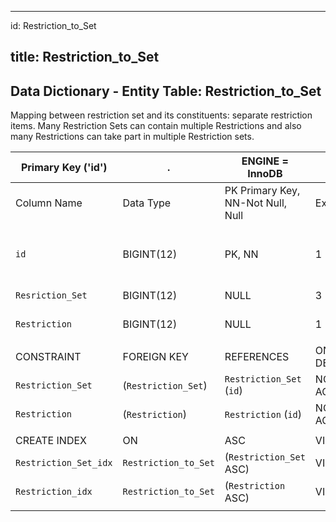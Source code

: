 
---
id: Restriction_to_Set

title: Restriction_to_Set
---

## Data Dictionary - Entity Table: Restriction_to_Set

Mapping between restriction set and its constituents: separate restriction items. 
Many Restriction Sets can contain multiple Restrictions and also many Restrictions can take part in multiple Restriction sets. 	

| Primary Key ('id')|.|ENGINE = InnoDB|.|.|
|---|---|---|---|---|
|Column Name|Data Type|PK Primary Key, NN-Not Null, Null|Example|Comments|
||
|`id`|BIGINT(12)|PK, NN|1|PrimaryKey-ID, Not Null (auto creates)|
|`Resriction_Set`|BIGINT(12)|NULL|3|Restriction set id|
|`Restriction`|BIGINT(12)|NULL|1|Restriction id|
||
|CONSTRAINT|FOREIGN KEY|REFERENCES|ON DELETE|ON UPDATE|
|`Restriction_Set`|(`Restriction_Set`)|`Restriction_Set` (`id`)| NO ACTION|NO ACTION|
|`Restriction`|(`Restriction`)|`Restriction` (`id`)| NO ACTION|NO ACTION|
||
|CREATE INDEX|ON|ASC|VISABLE|.|
|`Restriction_Set_idx`|`Restriction_to_Set`|(`Restriction_Set` ASC)| VISIBLE|.|
|`Restriction_idx`|`Restriction_to_Set`|(`Restriction` ASC)| VISIBLE|.| 
||

